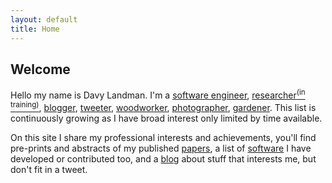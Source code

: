 ```yaml
---
layout: default
title: Home
---
```


## Welcome

Hello my name is Davy Landman. I'm a [software engineer](#software), [researcher<sup>(in training)</sup>](#research), [blogger](/blog/), [tweeter](https://www.twitter.com/DavyLandman), [woodworker](http://pinterest.com), [photographer](https://www.flickr.com/DavyLandman), [gardener](http://?). This list is continuously growing as I have broad interest only limited by time available.

On this site I share my professional interests and achievements, you'll find pre-prints and abstracts of my published [papers](#research), a list of [software](#software) I have developed or contributed too, and a [blog](/blog/) about stuff that interests me, but don't fit in a tweet.
